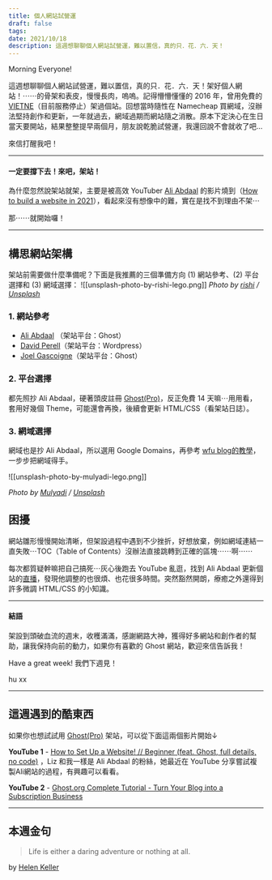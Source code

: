 ```yaml
---
title: 個人網站試營運
draft: false
tags: 
date: 2021/10/18
description: 這週想聊聊個人網站試營運，難以置信，真的只．花．六．天！
---
```

Morning Everyone!

這週想聊聊個人網站試營運，難以置信，真的只．花．六．天！架好個人網站！⋯⋯的骨架和表皮，慢慢長肉，嗚嗚。記得懵懵懂懂的 2016 年，曾用免費的 [VIETNE](https://free.com.tw/vietne/)（目前服務停止）架過個站。回想當時隨性在 Namecheap 買網域，沒辦法堅持創作和更新，一年就過去，網域過期而網站隨之消散。原本下定決心在生日當天要開站，結果整整提早兩個月，朋友說乾脆試營運，我還回說不會就收了吧...

來信打醒我吧！

---

#### 一定要撐下去！來吧，架站！

為什麼忽然說架站就架，主要是被高效 YouTuber [Ali Abdaal](https://aliabdaal.com/) 的影片燒到（[How to build a website in 2021](https://www.youtube.com/watch?v=acBJsjCqgtM)），看起來沒有想像中的難，實在是找不到理由不架⋯

那⋯⋯就開始囉！

---

## 構思網站架構

架站前需要做什麼準備呢？下面是我推薦的三個準備方向 (1) 網站參考、(2) 平台選擇和 (3) 網域選擇：
![[unsplash-photo-by-rishi-lego.png]]
*Photo by [rishi](https://unsplash.com/@beingabstrac?utm_source=ghost&utm_medium=referral&utm_campaign=api-credit) / [Unsplash](https://unsplash.com/?utm_source=ghost&utm_medium=referral&utm_campaign=api-credit)*

### 1. 網站參考

- [Ali Abdaal](https://aliabdaal.com/) （架站平台：Ghost）
- [David Perell](https://perell.com/)（架站平台：Wordpress）
- [Joel Gascoigne](https://joel.is/)（架站平台：Ghost）

### 2. 平台選擇

都先照抄 Ali Abdaal，硬著頭皮註冊 [Ghost(Pro)](https://ghost.org/)，反正免費 14 天嘛⋯用用看，套用好幾個 Theme，可能還會再換，後續會更新 HTML/CSS（看架站日誌）。

### 3. 網域選擇

網域也是抄 Ali Abdaal，所以選用 Google Domains，再參考 [wfu blog的教學](https://www.wfublog.com/2019/04/google-domains-tw-purchase-transfer-godaddy-dns.html)，一步步把網域得手。

![[unsplash-photo-by-mulyadi-lego.png]]

*Photo by [Mulyadi](https://unsplash.com/@mullyadii?utm_source=ghost&utm_medium=referral&utm_campaign=api-credit) / [Unsplash](https://unsplash.com/?utm_source=ghost&utm_medium=referral&utm_campaign=api-credit)*

## 困擾

網站雛形慢慢開始清晰，但架設過程中遇到不少挫折，好想放棄，例如網域連結一直失敗⋯TOC（Table of Contents）沒辦法直接跳轉到正確的區塊⋯⋯啊⋯⋯

每次都質疑幹嘛把自己搞死⋯灰心後跑去 YouTube 亂逛，找到 Ali Abdaal 更新個站的[直播](https://www.youtube.com/watch?v=WsOiuxm8qB4)，發現他調整的也很煩、也花很多時間。突然豁然開朗，療癒之外還得到許多微調 HTML/CSS 的小知識。

---

#### 結語

架設到頭破血流的週末，收穫滿滿，感謝網路大神，獲得好多網站和創作者的幫助，讓我保持向前的動力，如果你有喜歡的 Ghost 網站，歡迎來信告訴我！

Have a great week! 我們下週見！

hu xx

---

## 這週遇到的酷東西

如果你也想試試用 [Ghost(Pro)](https://ghost.org/) 架站，可以從下面這兩個影片開始↓

**YouTube 1** - [How to Set Up a Website! // Beginner (feat. Ghost, full details, no code)](https://www.youtube.com/watch?v=E-RjOv4fK3Q) ，Liz 和我一樣是 Ali Abdaal 的粉絲，她最近在 YouTube 分享嘗試複製Ali網站的過程，有興趣可以看看。

**YouTube 2** - [Ghost.org Complete Tutorial - Turn Your Blog into a Subscription Business](https://www.youtube.com/watch?v=YVakhK8UOWs)

---

## 本週金句

> Life is either a daring adventure or nothing at all.

by [Helen Keller](https://quoteinvestigator.com/2014/11/21/adventure/?utm_campaign=Monday%20Goodies&utm_medium=email&utm_source=Revue%20newsletter)